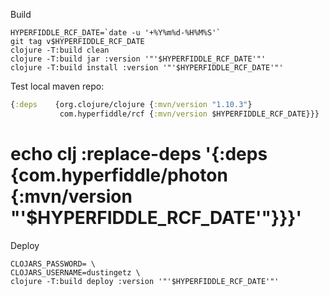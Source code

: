 Build
```shell
HYPERFIDDLE_RCF_DATE=`date -u '+%Y%m%d-%H%M%S'`
git tag v$HYPERFIDDLE_RCF_DATE
clojure -T:build clean
clojure -T:build jar :version '"'$HYPERFIDDLE_RCF_DATE'"'
clojure -T:build install :version '"'$HYPERFIDDLE_RCF_DATE'"'
```

Test local maven repo:
```clojure
{:deps    {org.clojure/clojure {:mvn/version "1.10.3"}
           com.hyperfiddle/rcf {:mvn/version $HYPERFIDDLE_RCF_DATE}}}
```

# echo clj :replace-deps '{:deps {com.hyperfiddle/photon {:mvn/version "'$HYPERFIDDLE_RCF_DATE'"}}}'

Deploy
```shell
CLOJARS_PASSWORD= \
CLOJARS_USERNAME=dustingetz \
clojure -T:build deploy :version '"'$HYPERFIDDLE_RCF_DATE'"'
```
